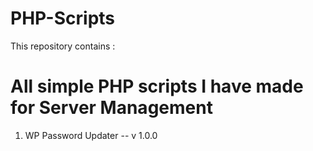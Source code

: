 # PHP-Scripts
This repository contains :

<h1>All simple PHP scripts I have made for Server Management</h1>

1) WP Password Updater -- v 1.0.0

